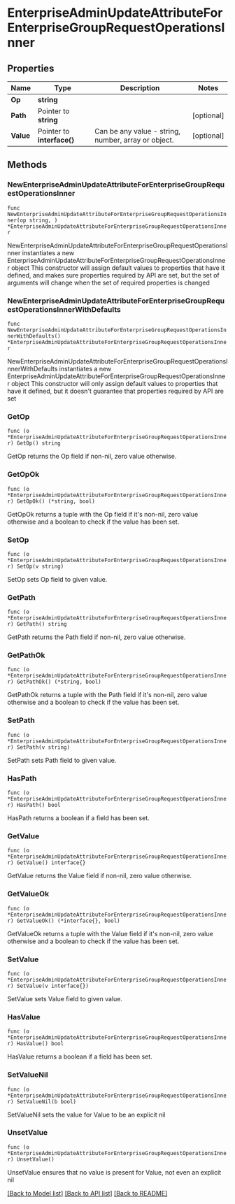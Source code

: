 # EnterpriseAdminUpdateAttributeForEnterpriseGroupRequestOperationsInner

## Properties

Name | Type | Description | Notes
------------ | ------------- | ------------- | -------------
**Op** | **string** |  | 
**Path** | Pointer to **string** |  | [optional] 
**Value** | Pointer to **interface{}** | Can be any value - string, number, array or object. | [optional] 

## Methods

### NewEnterpriseAdminUpdateAttributeForEnterpriseGroupRequestOperationsInner

`func NewEnterpriseAdminUpdateAttributeForEnterpriseGroupRequestOperationsInner(op string, ) *EnterpriseAdminUpdateAttributeForEnterpriseGroupRequestOperationsInner`

NewEnterpriseAdminUpdateAttributeForEnterpriseGroupRequestOperationsInner instantiates a new EnterpriseAdminUpdateAttributeForEnterpriseGroupRequestOperationsInner object
This constructor will assign default values to properties that have it defined,
and makes sure properties required by API are set, but the set of arguments
will change when the set of required properties is changed

### NewEnterpriseAdminUpdateAttributeForEnterpriseGroupRequestOperationsInnerWithDefaults

`func NewEnterpriseAdminUpdateAttributeForEnterpriseGroupRequestOperationsInnerWithDefaults() *EnterpriseAdminUpdateAttributeForEnterpriseGroupRequestOperationsInner`

NewEnterpriseAdminUpdateAttributeForEnterpriseGroupRequestOperationsInnerWithDefaults instantiates a new EnterpriseAdminUpdateAttributeForEnterpriseGroupRequestOperationsInner object
This constructor will only assign default values to properties that have it defined,
but it doesn't guarantee that properties required by API are set

### GetOp

`func (o *EnterpriseAdminUpdateAttributeForEnterpriseGroupRequestOperationsInner) GetOp() string`

GetOp returns the Op field if non-nil, zero value otherwise.

### GetOpOk

`func (o *EnterpriseAdminUpdateAttributeForEnterpriseGroupRequestOperationsInner) GetOpOk() (*string, bool)`

GetOpOk returns a tuple with the Op field if it's non-nil, zero value otherwise
and a boolean to check if the value has been set.

### SetOp

`func (o *EnterpriseAdminUpdateAttributeForEnterpriseGroupRequestOperationsInner) SetOp(v string)`

SetOp sets Op field to given value.


### GetPath

`func (o *EnterpriseAdminUpdateAttributeForEnterpriseGroupRequestOperationsInner) GetPath() string`

GetPath returns the Path field if non-nil, zero value otherwise.

### GetPathOk

`func (o *EnterpriseAdminUpdateAttributeForEnterpriseGroupRequestOperationsInner) GetPathOk() (*string, bool)`

GetPathOk returns a tuple with the Path field if it's non-nil, zero value otherwise
and a boolean to check if the value has been set.

### SetPath

`func (o *EnterpriseAdminUpdateAttributeForEnterpriseGroupRequestOperationsInner) SetPath(v string)`

SetPath sets Path field to given value.

### HasPath

`func (o *EnterpriseAdminUpdateAttributeForEnterpriseGroupRequestOperationsInner) HasPath() bool`

HasPath returns a boolean if a field has been set.

### GetValue

`func (o *EnterpriseAdminUpdateAttributeForEnterpriseGroupRequestOperationsInner) GetValue() interface{}`

GetValue returns the Value field if non-nil, zero value otherwise.

### GetValueOk

`func (o *EnterpriseAdminUpdateAttributeForEnterpriseGroupRequestOperationsInner) GetValueOk() (*interface{}, bool)`

GetValueOk returns a tuple with the Value field if it's non-nil, zero value otherwise
and a boolean to check if the value has been set.

### SetValue

`func (o *EnterpriseAdminUpdateAttributeForEnterpriseGroupRequestOperationsInner) SetValue(v interface{})`

SetValue sets Value field to given value.

### HasValue

`func (o *EnterpriseAdminUpdateAttributeForEnterpriseGroupRequestOperationsInner) HasValue() bool`

HasValue returns a boolean if a field has been set.

### SetValueNil

`func (o *EnterpriseAdminUpdateAttributeForEnterpriseGroupRequestOperationsInner) SetValueNil(b bool)`

 SetValueNil sets the value for Value to be an explicit nil

### UnsetValue
`func (o *EnterpriseAdminUpdateAttributeForEnterpriseGroupRequestOperationsInner) UnsetValue()`

UnsetValue ensures that no value is present for Value, not even an explicit nil

[[Back to Model list]](../README.md#documentation-for-models) [[Back to API list]](../README.md#documentation-for-api-endpoints) [[Back to README]](../README.md)


